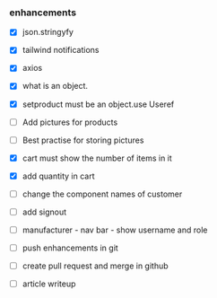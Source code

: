 ### enhancements

- [x] json.stringyfy
- [x] tailwind notifications
- [x] axios
- [x] what is an object. 
- [X] setproduct must be an object.use Useref
- [ ] Add pictures for products
- [ ] Best practise for storing pictures
- [x] cart must show the number of items in it
- [x] add quantity in cart


- [ ] change the component names of customer 
- [ ] add signout
- [ ] manufacturer - nav bar - show username and role
- [ ] push enhancements in git
- [ ] create pull request and merge in github
- [ ] article writeup


